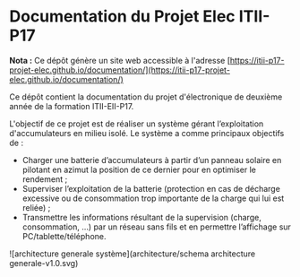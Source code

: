 # Documentation du Projet Elec ITII-P17

**__Nota :__** Ce dépôt génère un site web accessible à l'adresse [https://itii-p17-projet-elec.github.io/documentation/](https://itii-p17-projet-elec.github.io/documentation/)

Ce dépôt contient la documentation du projet d'électronique de deuxième année de la formation ITII-EII-P17.

L'objectif de ce projet est de réaliser un système gérant l’exploitation d'accumulateurs en milieu isolé.
Le système a comme principaux objectifs de :
+ Charger une batterie d’accumulateurs à partir d’un panneau solaire en pilotant en azimut la position de ce dernier pour en optimiser le rendement ;
+ Superviser l’exploitation de la batterie (protection en cas de décharge excessive ou de consommation trop importante de la charge qui lui est reliée) ;
+ Transmettre les informations résultant de la supervision (charge, consommation, …) par un réseau sans fils et en permettre l’affichage sur PC/tablette/téléphone.

![architecture generale système](architecture/schema architecture generale-v1.0.svg)

